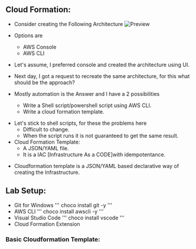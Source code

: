 ## Cloud Formation:
* Consider creating the Following Architecture
![Preview](./CF1.jpg)

* Options are 
    - AWS Console
    - AWS CLI
* Let's assume, I preferred console and created the architecture using UI.
* Next day, I got a request to recreate the same architecture, for this what should be the approach?
* Mostly automation is the Answer and I have a 2 possibilities 
    - Write a Shell script/powershell script using AWS CLI.
    - Write a cloud formation template.
- Let's stick to shell scripts, for these the problems here
    - Difficult to change.
    - When the script runs it is not guaranteed to get the same result.
- Cloud Formation Template:
    - A JSON/YAML file.
    - It is a IAC [Infrastructure As a CODE]with idempotentance.

* Cloudformation template is a JSON/YAML based declarative way of creating the Infrastructure.

## Lab Setup:
- Git for Windows
'''
choco install git -y
'''
- AWS CLI
'''
choco install awscli -y
'''
- Visual Studio Code
'''
choco install vscode
'''
- Cloud Formation Extension

 ### Basic Cloudformation Template:
 